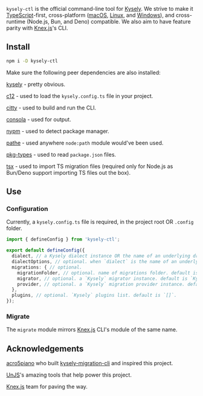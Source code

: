 `kysely-ctl` is the official command-line tool for [Kysely](https://kysely.dev). We strive to make it [TypeScript](https://www.typescriptlang.org/)-first, cross-platform ([macOS](https://www.apple.com/macos), [Linux](https://www.linux.org/), and [Windows]()), and cross-runtime (Node.js, Bun, and Deno) compatible. We also aim to have feature parity with [Knex.js](https://knexjs.org)'s CLI.

## Install

```bash
npm i -D kysely-ctl
```

Make sure the following peer dependencies are also installed:

[kysely](https://github.com/kysely-org/kysely) - pretty obvious.

[c12](https://github.com/unjs/c12) - used to load the `kysely.config.ts` file in your project.

[citty](https://github.com/unjs/citty) - used to build and run the CLI.

[consola](https://github.com/unjs/consola) - used for output.

[nypm](https://github.com/unjs/nypm) - used to detect package manager.

[pathe](https://github.com/unjs/pathe) - used anywhere `node:path` module would've been used.

[pkg-types](https://github.com/unjs/pkg-types) - used to read `package.json` files.

[tsx](https://github.com/privatenumber/tsx) - used to import TS migration files (required only for Node.js as Bun/Deno support importing TS files out the box).

## Use

### Configuration

Currently, a `kysely.config.ts` file is required, in the project root OR `.config` folder.

```ts
import { defineConfig } from 'kysely-ctl';

export default defineConfig({
  dialect, // a Kysely dialect instance OR the name of an underlying driver library (e.g. `'pg'`).
  dialectOptions, // optional. when `dialect` is the name of an underlying driver library, `dialectOptions` is the options passed to the Kysely dialect that matches that library.
  migrations: { // optional.
    migrationFolder, // optional. name of migrations folder. default is `'migrations'`.
    migrator, // optional. a `Kysely` migrator instance. default is `Kysely`'s `Migrator`.
    provider, // optional. a `Kysely` migration provider instance. default is `kysely-ctl`'s `TSFileMigrationProvider`.
  },
  plugins, // optional. `Kysely` plugins list. default is `[]`.
});
```

### Migrate

The `migrate` module mirrors [Knex.js](https://knexjs.org) CLI's module of the same name.

## Acknowledgements

[acro5piano](https://github.com/acro5piano) who built [kysely-migration-cli](https://github.com/acro5piano/kysely-migration-cli) and inspired this project.

[UnJS](https://unjs.io)'s amazing tools that help power this project.

[Knex.js](https://knexjs.org) team for paving the way.

